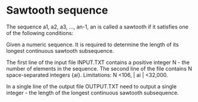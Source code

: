 # Sawtooth sequence

The sequence a1, a2, a3, ..., an-1, an is called a sawtooth if it satisfies one of the following conditions:

Given a numeric sequence. It is required to determine the length of its longest continuous sawtooth subsequence.

The first line of the input file INPUT.TXT contains a positive integer N - the number of elements in the sequence. The second line of the file contains N space-separated integers {ai}. Limitations: N &lt;106, | ai | &lt;32,000.

In a single line of the output file OUTPUT.TXT need to output a single integer - the length of the longest continuous sawtooth subsequence.
